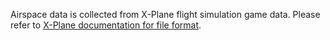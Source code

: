 Airspace data is collected from X-Plane flight simulation game data.
Please refer to [X-Plane documentation for file format](https://developer.x-plane.com/docs/specs/).
